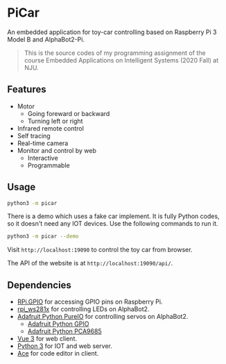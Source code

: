 # PiCar

An embedded application for toy-car controlling based on Raspberry Pi 3 Model B and AlphaBot2-Pi.

> This is the source codes of my programming assignment of the course Embedded Applications on Intelligent Systems (2020 Fall) at NJU.

## Features

- Motor
  - Going foreward or backward
  - Turning left or right
- Infrared remote control
- Self tracing
- Real-time camera
- Monitor and control by web
  - Interactive
  - Programmable

## Usage

```sh
python3 -m picar
```

There is a demo which uses a fake car implement. It is fully Python codes, so it doesn't need any IOT devices. Use the following commands to run it.

```sh
python3 -m picar --demo
```

Visit `http://localhost:19090` to control the toy car from browser.

The API of the website is at `http://localhost:19090/api/`.

## Dependencies

- [RPi.GPIO](https://github.com/yfang1644/RPi.GPIO) for accessing GPIO pins on Raspberry Pi.
- [rpi_ws281x](https://github.com/yfang1644/rpi_ws281x) for controlling LEDs on AlphaBot2.
- [Adafruit Python PureIO](https://github.com/yfang1644/Adafruit_Python_PureIO) for controlling servos on AlphaBot2.
  - [Adafruit Python GPIO](https://github.com/yfang1644/Adafruit_Python_GPIO)
  - [Adafruit Python PCA9685](https://github.com/yfang1644/Adafruit_Python_PCA9685)
- [Vue 3](https://github.com/vuejs/vue-next) for web client.
- [Python 3](https://www.python.org/) for IOT and web server.
- [Ace](https://ace.c9.io/) for code editor in client.